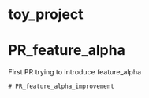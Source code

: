 # toy_project

# PR_feature_alpha
First PR trying to introduce feature_alpha

    # PR_feature_alpha_improvement
